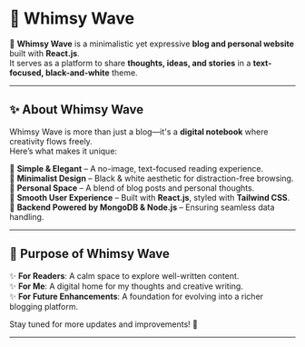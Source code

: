 # 🌊 Whimsy Wave

🚀 **Whimsy Wave** is a minimalistic yet expressive **blog and personal website** built with **React.js**.  
It serves as a platform to share **thoughts, ideas, and stories** in a **text-focused, black-and-white** theme.

---

## ✨ About Whimsy Wave

Whimsy Wave is more than just a blog—it's a **digital notebook** where creativity flows freely.  
Here’s what makes it unique:

🔹 **Simple & Elegant** – A no-image, text-focused reading experience.  
🔹 **Minimalist Design** – Black & white aesthetic for distraction-free browsing.  
🔹 **Personal Space** – A blend of blog posts and personal thoughts.  
🔹 **Smooth User Experience** – Built with **React.js**, styled with **Tailwind CSS**.  
🔹 **Backend Powered by MongoDB & Node.js** – Ensuring seamless data handling.  

---

## 📌 Purpose of Whimsy Wave

✨ **For Readers**: A calm space to explore well-written content.  
✨ **For Me**: A digital home for my thoughts and creative writing.  
✨ **For Future Enhancements**: A foundation for evolving into a richer blogging platform.

Stay tuned for more updates and improvements! 🌿  

---

